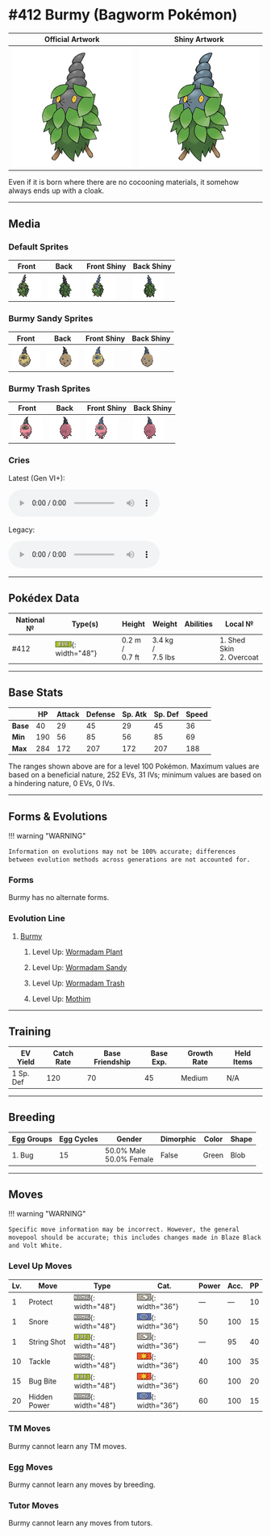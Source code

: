 # #412 Burmy (Bagworm Pokémon)

| Official Artwork | Shiny Artwork |
| --- | --- |
| ![Official Artwork](../assets/sprites/burmy/official_artwork.png "Burmy") | ![Shiny Artwork](../assets/sprites/burmy/official_artwork_shiny.png "Burmy") |

Even if it is born where there are no cocooning materials, it somehow always ends up with a cloak.

---

## Media

### Default Sprites

| Front | Back | Front Shiny | Back Shiny |
| --- | --- | --- | --- |
| ![Front](../assets/sprites/burmy/front.gif "Burmy") | ![Back](../assets/sprites/burmy/back.gif "Burmy") | ![Front Shiny](../assets/sprites/burmy/front_shiny.gif "Burmy") | ![Back Shiny](../assets/sprites/burmy/back_shiny.gif "Burmy") |

### Burmy Sandy Sprites

| Front | Back | Front Shiny | Back Shiny |
| --- | --- | --- | --- |
| ![Front](../assets/sprites/burmy-sandy/front.gif "Burmy Sandy") | ![Back](../assets/sprites/burmy-sandy/back.gif "Burmy Sandy") | ![Front Shiny](../assets/sprites/burmy-sandy/front_shiny.gif "Burmy Sandy") | ![Back Shiny](../assets/sprites/burmy-sandy/back_shiny.gif "Burmy Sandy") |

### Burmy Trash Sprites

| Front | Back | Front Shiny | Back Shiny |
| --- | --- | --- | --- |
| ![Front](../assets/sprites/burmy-trash/front.gif "Burmy Trash") | ![Back](../assets/sprites/burmy-trash/back.gif "Burmy Trash") | ![Front Shiny](../assets/sprites/burmy-trash/front_shiny.gif "Burmy Trash") | ![Back Shiny](../assets/sprites/burmy-trash/back_shiny.gif "Burmy Trash") |

### Cries

Latest (Gen VI+):

<audio controls>
<source src='../../assets/cries/burmy/latest.ogg' type='audio/ogg'>
  Your browser does not support the audio element.
</audio>

Legacy:

<audio controls>
<source src='../../assets/cries/burmy/legacy.ogg' type='audio/ogg'>
  Your browser does not support the audio element.
</audio>

---

## Pokédex Data

| National № | Type(s) | Height | Weight | Abilities | Local № |
|------------|---------|--------|--------|-----------|---------|
| #412 | ![bug](../assets/types/bug.png "Bug"){: width="48"} | 0.2 m /<br>0.7 ft | 3.4 kg /<br>7.5 lbs |  | 1. <span class="tooltip" title="The Pokémon may heal its own status problems.">Shed Skin</span><br>2. <span class="tooltip" title="Protects the Pokémon from damage from weather.">Overcoat</span> | N/A |

---

## Base Stats
|   | HP | Attack | Defense | Sp. Atk | Sp. Def | Speed |
|---|----|--------|---------|---------|---------|-------|
| **Base** | 40 | 29 | 45 | 29 | 45 | 36 |
| **Min** | 190 | 56 | 85 | 56 | 85 | 69 |
| **Max** | 284 | 172 | 207 | 172 | 207 | 188 |

The ranges shown above are for a level 100 Pokémon. Maximum values are based on a beneficial nature, 252 EVs, 31 IVs; minimum values are based on a hindering nature, 0 EVs, 0 IVs.

---

## Forms & Evolutions

!!! warning "WARNING"

    Information on evolutions may not be 100% accurate; differences between evolution methods across generations are not accounted for.

### Forms

Burmy has no alternate forms.

### Evolution Line

1. [Burmy](burmy.md/)
    1. Level Up: [Wormadam Plant](wormadam-plant.md/)

    1. Level Up: [Wormadam Sandy](wormadam-sandy.md/)

    1. Level Up: [Wormadam Trash](wormadam-trash.md/)

    2. Level Up: [Mothim](mothim.md/)




---

## Training

| EV Yield | Catch Rate | Base Friendship | Base Exp. | Growth Rate | Held Items |
|----------|------------|-----------------|-----------|-------------|------------|
| 1 Sp. Def | 120 | 70 | 45 | Medium | N/A |

---

## Breeding

| Egg Groups | Egg Cycles | Gender | Dimorphic | Color | Shape |
|------------|------------|--------|-----------|-------|-------|
| 1. Bug | 15 | 50.0% Male<br>50.0% Female | False | Green | Blob |

---

## Moves

!!! warning "WARNING"

    Specific move information may be incorrect. However, the general movepool should be accurate; this includes changes made in Blaze Black and Volt White.

### Level Up Moves

| Lv. | Move | Type | Cat. | Power | Acc. | PP |
| --- | --- | --- | --- | --- | --- | --- |
| 1 | <span class="tooltip" title="It enables the user to evade all attacks. Its chance of failing rises if it is used in succession.">Protect</span> | ![normal](../assets/types/normal.png "Normal"){: width="48"} | ![status](../assets/move_category/status.png "Status"){: width="36"} | — | — | 10 |
| 1 | <span class="tooltip" title="An attack that can be used only if the user is asleep. The harsh noise may also make the foe flinch.">Snore</span> | ![normal](../assets/types/normal.png "Normal"){: width="48"} | ![special](../assets/move_category/special.png "Special"){: width="36"} | 50 | 100 | 15 |
| 1 | <span class="tooltip" title="The foe is bound with silk blown from the user’s mouth. It reduces the target’s Speed stat.">String Shot</span> | ![bug](../assets/types/bug.png "Bug"){: width="48"} | ![status](../assets/move_category/status.png "Status"){: width="36"} | — | 95 | 40 |
| 10 | <span class="tooltip" title="A physical attack in which the user charges and slams into the foe with its whole body.">Tackle</span> | ![normal](../assets/types/normal.png "Normal"){: width="48"} | ![physical](../assets/move_category/physical.png "Physical"){: width="36"} | 40 | 100 | 35 |
| 15 | <span class="tooltip" title="The user bites the foe. If the foe is holding a Berry, the user eats it and gains its effect.">Bug Bite</span> | ![bug](../assets/types/bug.png "Bug"){: width="48"} | ![physical](../assets/move_category/physical.png "Physical"){: width="36"} | 60 | 100 | 20 |
| 20 | <span class="tooltip" title="A unique attack that varies in type and intensity depending on the Pokémon using it.">Hidden Power</span> | ![normal](../assets/types/normal.png "Normal"){: width="48"} | ![special](../assets/move_category/special.png "Special"){: width="36"} | 60 | 100 | 15 |

### TM Moves

Burmy cannot learn any TM moves.
### Egg Moves

Burmy cannot learn any moves by breeding.
### Tutor Moves

Burmy cannot learn any moves from tutors.
